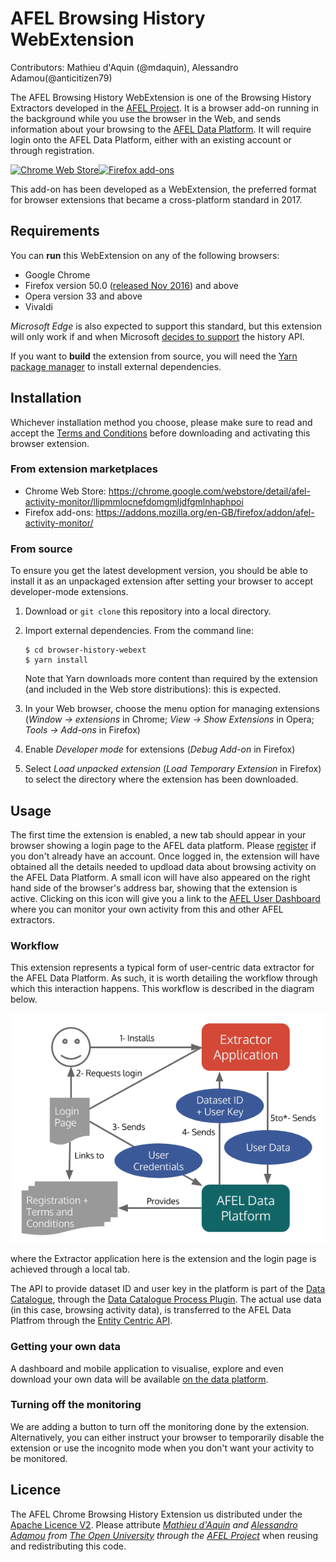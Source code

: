 # AFEL Browsing History WebExtension
Contributors: Mathieu d'Aquin (@mdaquin), Alessandro Adamou(@anticitizen79)

The AFEL Browsing History WebExtension is one of the Browsing History Extractors developed in the [AFEL Project](http://afel-project.eu). It is a browser add-on running in the background while you use the browser in the Web, and sends information about your browsing to the [AFEL Data Platform](http://data.afel-project.eu). It will require login onto the AFEL Data Platform, either with an existing account or through registration.

[![Chrome Web Store](https://developer.chrome.com/webstore/images/ChromeWebStore_Badge_v2_206x58.png)](https://chrome.google.com/webstore/detail/afel-activity-monitor/llipmmlocnefdomgmljdfgmlnhaphpoi)[![Firefox add-ons](https://addons.cdn.mozilla.net/static/img/addons-buttons/AMO-button_1.png)](https://addons.mozilla.org/en-GB/firefox/addon/afel-activity-monitor/)

This add-on has been developed as a WebExtension, the preferred format for browser extensions that became a cross-platform standard in 2017.

## Requirements

You can __run__ this WebExtension on any of the following browsers:
- Google Chrome
- Firefox version 50.0 ([released Nov 2016](https://wiki.mozilla.org/RapidRelease/Calendar)) and above
- Opera version 33 and above
- Vivaldi

_Microsoft Edge_ is also expected to support this standard, but this extension will only work if and when Microsoft [decides to support](https://docs.microsoft.com/en-us/microsoft-edge/extensions/api-support/extension-api-roadmap) the history API.

If you want to __build__ the extension from source, you will need the [Yarn package manager](https://yarnpkg.com) to install external dependencies.

## Installation 

Whichever installation method you choose, please make sure to read and accept the [Terms and Conditions](http://data.afel-project.eu/catalogue/index.php/terms-browsing/) before downloading and activating this browser extension.

### From extension marketplaces
- Chrome Web Store: https://chrome.google.com/webstore/detail/afel-activity-monitor/llipmmlocnefdomgmljdfgmlnhaphpoi
- Firefox add-ons: https://addons.mozilla.org/en-GB/firefox/addon/afel-activity-monitor/

### From source
To ensure you get the latest development version, you should be able to install it as an unpackaged extension after setting your browser to accept developer-mode extensions.

1. Download or `git clone` this repository into a local directory.
2. Import external dependencies. From the command line:

       $ cd browser-history-webext
       $ yarn install
   Note that Yarn downloads more content than required by the extension (and included  in the Web store distributions): this is expected.
3. In your Web browser, choose the menu option for managing extensions (_Window &rarr; extensions_ in Chrome; _View &rarr; Show Extensions_ in Opera; _Tools &rarr; Add-ons_ in Firefox)
4. Enable _Developer mode_ for extensions (_Debug Add-on_ in Firefox)
5. Select _Load unpacked extension_ (_Load Temporary Extension_ in Firefox) to select the directory where the extension has been downloaded.


## Usage
The first time the extension is enabled, a new tab should appear in your browser showing a login page to the AFEL data platform. Please [register](http://data.afel-project.eu/catalogue/wp-login.php?action=register) if you don't already have an account. Once logged in, the extension will have obtained all the details needed to updload data about browsing activity on the AFEL Data Platform. A small icon will have also appeared on the right hand side of the browser's address bar, showing that the extension is active. Clicking on this icon will give you a link to the [AFEL User Dashboard](http://data.afel-project.eu/catalogue/index.php/user-dashboard/) where you can monitor your own activity from this and other AFEL extractors.

### Workflow

This extension represents a typical form of user-centric data extractor for the AFEL Data Platform. As such, it is worth detailing the workflow through which this interaction happens. This workflow is described in the diagram below.

![AFEL Browsing History Extension workflow](doc/workflow.png "AFEL Browsing History Extension")

where the Extractor application here is the extension and the login page is achieved through a local tab.

The API to provide dataset ID and user key in the platform is part of the [Data Catalogue](https://github.com/afel-project/datahub-catalogue), through the [Data Catalogue Process Plugin](https://github.com/afel-project/data-catalogue-process-wordpress). The actual use data (in this case, browsing activity data), is transferred to the AFEL Data Platfrom through the [Entity Centric API](https://github.com/afel-project/entity-centric-api).

### Getting your own data

A dashboard and mobile application to visualise, explore and even download your own data will be available [on the data platform](http://data.afel-project.eu/catalogue/user-dashboard/).

### Turning off the monitoring

We are adding a button to turn off the monitoring done by the extension. Alternatively, you can either instruct your browser to temporarily disable the extension or use the incognito mode when you don't want your activity to be monitored.

## Licence 
The AFEL Chrome Browsing History Extension us distributed under the [Apache Licence V2](https://www.apache.org/licenses/LICENSE-2.0). Please attribute *[Mathieu d'Aquin](http://mdaquin.net) and [Alessandro Adamou](http://kmi.open.ac.uk/people/member/alessandro-adamou) from [The Open University](http://www.open.ac.uk) through the [AFEL Project](http://afel-project.eu)* when reusing and redistributing this code.
